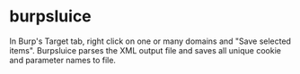 # burpsluice
In Burp's Target tab, right click on one or many domains and "Save selected items". Burpsluice parses the XML output file and saves all unique cookie and parameter names to file.
